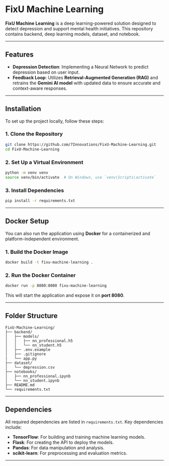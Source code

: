 # **FixU Machine Learning**

**FixU Machine Learning** is a deep learning-powered solution designed to detect depression and support mental health initiatives. This repository contains backend, deep learning models, dataset, and notebook.

---

## **Features**  

- **Depression Detection**: Implementing a Neural Network to predict depression based on user input. 
- **Feedback Loop**: Utilizes **Retrieval-Augmented Generation (RAG)** and retrains the **Gemini AI model** with updated data to ensure accurate and context-aware responses.  

---

## **Installation**

To set up the project locally, follow these steps:

### 1. Clone the Repository  
```bash
git clone https://github.com/7Innovations/FixU-Machine-Learning.git
cd FixU-Machine-Learning
```

### 2. Set Up a Virtual Environment  
```bash
python -m venv venv
source venv/bin/activate  # On Windows, use `venv\Scripts\activate`
```

### 3. Install Dependencies  
```bash
pip install -r requirements.txt
```

---

## **Docker Setup**

You can also run the application using **Docker** for a containerized and platform-independent environment.

### 1. Build the Docker Image  
```bash
docker build -t fixu-machine-learning .
```

### 2. Run the Docker Container  
```bash
docker run -p 8080:8080 fixu-machine-learning
```

This will start the application and expose it on **port 8080**.

---

## **Folder Structure**  

```plaintext
FixU-Machine-Learning/
├── backend/
│   ├── models/
│   │   ├── nn_professional.h5
│   │   └── nn_student.h5
│   ├── .env.example
│   ├── .gitignore
|   └── app.py
├── dataset/
│   └── depression.csv
├── notebooks/
│   ├── nn_professional.ipynb
│   └── nn_student.ipynb
├── README.md
└── requirements.txt

```

---


## **Dependencies**

All required dependencies are listed in `requirements.txt`. Key dependencies include:

- **TensorFlow**: For building and training machine learning models.  
- **Flask**: For creating the API to deploy the models.  
- **Pandas**: For data manipulation and analysis.  
- **scikit-learn**: For preprocessing and evaluation metrics.  

---
